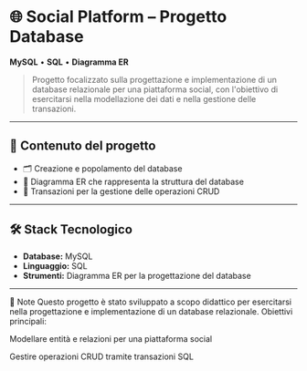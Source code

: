 # 🌐 Social Platform – Progetto Database

**MySQL** • **SQL** • **Diagramma ER**

> Progetto focalizzato sulla progettazione e implementazione di un database relazionale per una piattaforma social, con l'obiettivo di esercitarsi nella modellazione dei dati e nella gestione delle transazioni.

---

## 🚀 Contenuto del progetto

- 🗂️ Creazione e popolamento del database
- 🧩 Diagramma ER che rappresenta la struttura del database
- 🔄 Transazioni per la gestione delle operazioni CRUD

---

## 🛠️ Stack Tecnologico

- **Database:** MySQL
- **Linguaggio:** SQL
- **Strumenti:** Diagramma ER per la progettazione del database

---

📌 Note
Questo progetto è stato sviluppato a scopo didattico per esercitarsi nella progettazione e implementazione di un database relazionale.
Obiettivi principali:

Modellare entità e relazioni per una piattaforma social

Gestire operazioni CRUD tramite transazioni SQL
